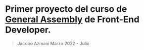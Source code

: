 # Primer proyecto del curso de [General Assembly](https://generalassemb.ly/) de Front-End Developer.

> Jacobo Azmani
> Marzo 2022 - Julio
